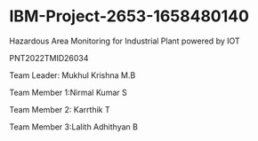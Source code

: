# IBM-Project-2653-1658480140

Hazardous Area Monitoring for Industrial Plant powered by IOT

PNT2022TMID26034

Team Leader: Mukhul Krishna M.B

Team Member 1:Nirmal Kumar S

Team Member 2: Karrthik T

Team Member 3:Lalith Adhithyan B
